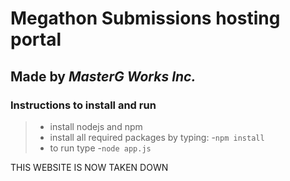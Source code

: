 # Megathon Submissions hosting portal

## Made by *MasterG Works Inc.*

### Instructions to install and run

> - install nodejs and npm
> - install all required packages by typing:
> -`npm install`
> - to run type
> -`node app.js`


THIS WEBSITE IS NOW TAKEN DOWN
